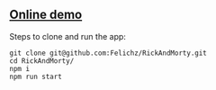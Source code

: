 ## [Online demo](https://www.anderssonfelix.com/rickandmorty/ "Online demo")

Steps to clone and run the app:
```
git clone git@github.com:Felichz/RickAndMorty.git
cd RickAndMorty/
npm i
npm run start
```
